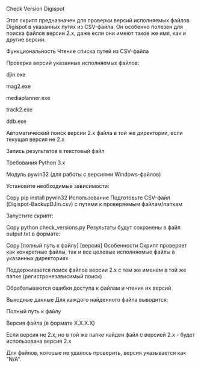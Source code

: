 Check Version Digispot

Этот скрипт предназначен для проверки версий исполняемых файлов Digispot в указанных путях из CSV-файла. Он особенно полезен для поиска файлов версии 2.x, даже если они имеют такое же имя, как и другие версии.

Функциональность
Чтение списка путей из CSV-файла

Проверка версий указанных исполняемых файлов:

djin.exe

mag2.exe

mediaplanner.exe

track2.exe

ddb.exe

Автоматический поиск версии 2.x файла в той же директории, если текущая версия не 2.x

Запись результатов в текстовый файл

Требования
Python 3.x

Модуль pywin32 (для работы с версиями Windows-файлов)

Установите необходимые зависимости:

Copy
pip install pywin32
Использование
Подготовьте CSV-файл (Digispot-BackupDJin.csv) с путями к проверяемым файлам/папкам

Запустите скрипт:

Copy
python check_versions.py
Результаты будут сохранены в файл output.txt в формате:

Copy
[полный путь к файлу] [версия]
Особенности
Скрипт проверяет как конкретные файлы, так и все целевые исполняемые файлы в указанных директориях

Поддерживается поиск файлов версии 2.x с тем же именем в той же папке (регистронезависимый поиск)

Обрабатываются ошибки доступа к файлам и чтения их версий

Выходные данные
Для каждого найденного файла выводится:

Полный путь к файлу

Версия файла (в формате X.X.X.X)

Если версия не 2.x, но в той же папке найден файл с версией 2.x - будет использована версия 2.x

Для файлов, которые не удалось проверить, версия указывается как "N/A".
